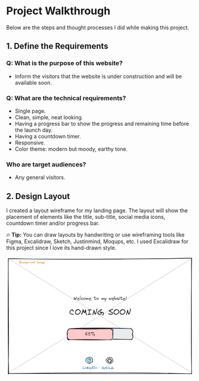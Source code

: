# Project Walkthrough

Below are the steps and thought processes I did while making this project.

## 1. Define the Requirements

### Q: What is the purpose of this website?

- Inform the visitors that the website is under construction and will be available soon.

### Q: What are the technical requirements?

- Single page.
- Clean, simple, neat looking.
- Having a progress bar to show the progress and remaining time before the launch day.
- Having a countdown timer.
- Responsive.
- Color theme: modern but moody, earthy tone.

### Who are target audiences?

- Any general visitors.

## 2. Design Layout

I created a layout wireframe for my landing page. The layout will show the placement of elements like the title, sub-title, social media icons, countdown timer and/or progress bar.

:fire: **Tip:** You can draw layouts by handwriting or use wireframing tools like Figma, Excalidraw, Sketch, Justinmind, Moqups, etc. I used Excalidraw for this project since I love its hand-drawn style.

![wireframe](/images/coming-soon-wireframe.png)